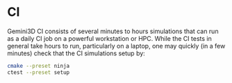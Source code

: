 # CI

Gemini3D CI consists of several minutes to hours simulations that can run as a daily CI job on a powerful workstation or HPC.
While the CI tests in general take hours to run, particularly on a laptop, one may quickly (in a few minutes) check that the CI simulations setup by:

```sh
cmake --preset ninja
ctest --preset setup
```
